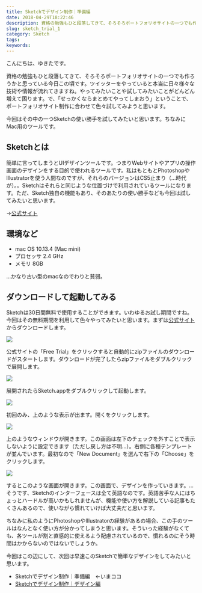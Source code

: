 ```yaml
---
title: Sketchでデザイン制作｜準備編
date: 2018-04-29T18:22:46
description: 資格の勉強もひと段落してきて、そろそろポートフォリオサイトの一つでも作ろうかと思っている今日この頃です
slug: sketch_trial_1
category: Sketch
tags: 
keywords: 
---
```


こんにちは、ゆきたです。

資格の勉強もひと段落してきて、そろそろポートフォリオサイトの一つでも作ろうかと思っている今日この頃です。ツイッターをやっていると本当に日々様々な技術や情報が流れてきますね。やってみたいことや試してみたいことがどんどん増えて困ります。で、「せっかくならまとめてやってしまおう」ということで、ポートフォリオサイト制作に合わせて色々試してみようと思います。

今回はその中の一つSketchの使い勝手を試してみたいと思います。ちなみにMac用のツールです。

## Sketchとは

簡単に言ってしまうとUIデザインツールです。つまりWebサイトやアプリの操作画面のデザインをする目的で使われるツールです。私はもともとPhotoshopやIllustratorを使う人間なのですが、それらのバージョンはCS5止まり（…時代が）。。Sketchはそれらと同じような位置づけで利用されているツールになります。ただ、Sketch独自の機能もあり、そのあたりの使い勝手なども今回は試してみたいと思います。

→[公式サイト](https://www.sketchapp.com/)

## 環境など

- mac OS 10.13.4 (Mac mini)
- プロセッサ 2.4 GHz
- メモリ 8GB

…かなり古い型のmacなのでわりと貧弱。

## ダウンロードして起動してみる

Sketchは30日間無料で使用することができます。いわゆるお試し期間ですね。今回はその無料期間を利用して色々やってみたいと思います。まずは[公式サイト](https://www.sketchapp.com/)からダウンロードします。

![](https://creatase.info/wp-content/uploads/2018/04/スクリーンショット-2018-04-25-15.03.08-1-1024x753.png)

公式サイトの「Free Trial」をクリックすると自動的にzipファイルのダウンロードがスタートします。ダウンロードが完了したらzipファイルをダブルクリックで展開します。

![](https://creatase.info/wp-content/uploads/2018/04/スクリーンショット-2018-04-25-15.45.18-271x300.png)

展開されたらSketch.appをダブルクリックして起動します。

![](https://creatase.info/wp-content/uploads/2018/04/スクリーンショット-2018-04-25-15.46.22.png)

初回のみ、上のような表示が出ます。開くをクリックします。

![](https://creatase.info/wp-content/uploads/2018/04/スクリーンショット-2018-04-25-15.46.54.png)

上のようなウィンドウが開きます。この画面は左下のチェックを外すことで表示しないように設定できます（ただし戻し方は不明…）。右側に各種テンプレートが並んでいます。最初なので「New Document」を選んで右下の「Choose」をクリックします。

![](https://creatase.info/wp-content/uploads/2018/04/スクリーンショット-2018-04-25-15.49.00.png)

するとこのような画面が開きます。この画面で、デザインを作っていきます。…そうです、Sketchのインターフェースは全て英語なのです。英語苦手な人にはちょっとハードルが高いかもしれませんが、機能や使い方を解説している記事もたくさんあるので、使いながら慣れていけば大丈夫だと思います。

ちなみに私のようにPhotoshopやIllustratorの経験があるの場合、この手のツールはなんとなく使い方が分かってしまうと思います。そういった経験がなくても、各ツールが割と直感的に使えるよう配慮されているので、慣れるのにそう時間はかからないのではないでしょうか。

今回はこの辺にして、次回は早速このSketchで簡単なデザインをしてみたいと思います。

- Sketchでデザイン制作｜準備編　←いまココ
- [Sketchでデザイン制作｜デザイン編](https://creatase.info/sketch_trial_2/)
